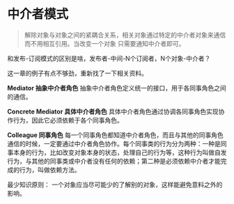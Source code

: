 # 中介者模式

> 解除对象与对象之间的紧耦合关系，相关对象通过特定的中介者对象来通信而不用相互引用。当改变一个对象 只需要通知中介者即可。

和发布-订阅模式的区别是啥，发布者-中间-N个订阅者，N个对象-中介者？



这一章的例子有点不够劲，重新找了一下相关资料。



**Mediator 抽象中介者角色**
 抽象中介者角色定义统一的接口，用于各同事角色之间的通信。

**Concrete Mediator 具体中介者角色**
 具体中介者角色通过协调各同事角色实现协作行为，因此它必须依赖于各个同事角色。

**Colleague 同事角色**
 每一个同事角色都知道中介者角色，而且与其他的同事角色通信的时候，一定要通过中介者角色协作。每个同事类的行为分为两种：一种是同事本身的行为，比如改变对象本身的状态，处理自己的行为等，这种行为叫做自发行为，与其他的同事类或中介者没有任何的依赖；第二种是必须依赖中介者才能完成的行为，叫做依赖方法。



最少知识原则： 一个对象应当尽可能少的了解别的对象，这样能避免意料之外的影响。

